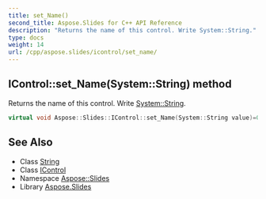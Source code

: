 ```yaml
---
title: set_Name()
second_title: Aspose.Slides for C++ API Reference
description: "Returns the name of this control. Write System::String."
type: docs
weight: 14
url: /cpp/aspose.slides/icontrol/set_name/
---
```

## IControl::set_Name(System::String) method


Returns the name of this control. Write [System::String](../../../system/string/).

```cpp
virtual void Aspose::Slides::IControl::set_Name(System::String value)=0
```

## See Also

* Class [String](../../system/string/)
* Class [IControl](./)
* Namespace [Aspose::Slides](../)
* Library [Aspose.Slides](../../)